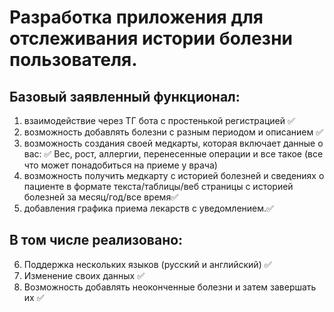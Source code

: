 # Разработка приложения для отслеживания истории болезни пользователя.

## Базовый заявленный функционал:
1) взаимодействие через ТГ бота с простенькой регистрацией ✅
2) возможность добавлять болезни с разным периодом и описанием ✅
3) возможность создания своей медкарты, которая включает данные о вас: ✅
Вес, рост, аллергии, перенесенные операции и все такое (все что может понадобиться на приеме у врача)
4) возможность получить медкарту с историей болезней и сведениях о пациенте в формате текста/таблицы/веб страницы с историей болезней за месяц/год/все время✅
5) добавления графика приема лекарств с уведомлением.✅

## В том числе реализовано:
6) Поддержка нескольких языков (русский и английский) ✅
7) Изменение своих данных ✅ 
8) Возможность добавлять неоконченные болезни и затем завершать их ✅

